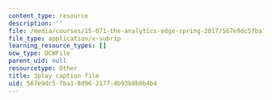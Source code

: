 ```yaml
---
content_type: resource
description: ''
file: /media/courses/15-071-the-analytics-edge-spring-2017/567e9dc5fba18d9621774b93b8b0b4b4_PLRK4oOkXuI.srt
file_type: application/x-subrip
learning_resource_types: []
ocw_type: OCWFile
parent_uid: null
resourcetype: Other
title: 3play caption file
uid: 567e9dc5-fba1-8d96-2177-4b93b8b0b4b4
---
```

